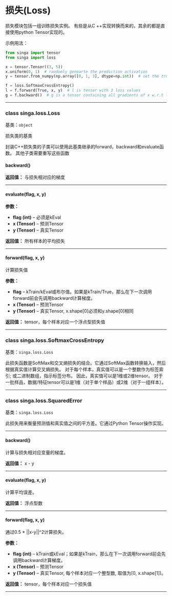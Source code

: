 # 损失(Loss)

损失模块包括一组训练损失实例。 有些是从C ++实现转换而来的，其余的都是直接使用python Tensor实现的。

示例用法：
```python
from singa import tensor
from singa import loss

x = tensor.Tensor((3, 5))
x.uniform(0, 1)  # randomly genearte the prediction activation
y = tensor.from_numpy(np.array([0, 1, 3], dtype=np.int))  # set the truth

f = loss.SoftmaxCrossEntropy()
l = f.forward(True, x, y)  # l is tensor with 3 loss values
g = f.backward()  # g is a tensor containing all gradients of x w.r.t l
```


---

### class singa.loss.Loss

基类：`object`

损失类的基类

封装C++损失类的子类可以使用此基类继承的forward，backward和evaluate函数。 其他子类需要重写这些函数

#### backward()

**返回值：** 与损失相对应的梯度

---

#### evaluate(flag, x, y)

**参数：**
- **flag (int)** – 必须是kEval
- **x (Tensor)** – 预测Tensor
- **y (Tensor)** – 真实Tensor

**返回值：** 所有样本的平均损失

---

#### forward(flag, x, y)

计算损失值

**参数：**
- **flag** – kTrain/kEval或布尔值。如果是kTrain/True，那么在下一次调用forward前会先调用backward计算梯度。
- **x (Tensor)** – 预测Tensor
- **y (Tensor)** – 真实Tensor, x.shape[0]必须和y.shape[0]相同

**返回值：** tensor，每个样本对应一个浮点型损失值

---

### class singa.loss.SoftmaxCrossEntropy

基类：`singa.loss.Loss`

此损失函数是SoftMax和交叉熵损失的结合。它通过SoftMax函数转换输入，然后根据真实值计算交叉熵损失。 对于每个样本，真实值可以是一个整数作为标签索引; 或二进制数组，指示标签分布。 因此，真实值可以是1维或2维tensor。 对于一批样品，数据/特征tensor可以是1维（对于单个样品）或2维（对于一组样本）。

---

### class singa.loss.SquaredError

基类：`singa.loss.Loss`

此损失用来衡量预测值和真实值之间的平方差。它通过Python Tensor操作实现。

---

#### backward()

计算与损失相对应变量的梯度。

**返回值：** x - y

---

#### evaluate(flag, x, y)

计算平均误差。

**返回值：** 浮点型数

---

#### forward(flag, x, y)

通过0.5 * ||x-y||^2计算损失。

**参数：**
- **flag (int)** – kTrain或kEval；如果是kTrain，那么在下一次调用forward前会先调用backward计算梯度。
- **x (Tensor)** – 预测Tensor
- **y (Tensor)** – 真实Tensor, 每个样本对应一个整型数, 取值为[0, x.shape[1])。

**返回值：** tensor，每个样本对应一个损失值

---

